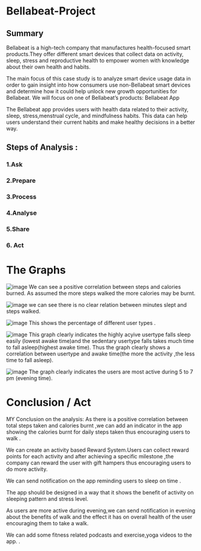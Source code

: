 # Bellabeat-Project
## Summary
Bellabeat is a high-tech company that manufactures health-focused smart products.They offer different smart devices that collect data on activity, sleep, stress and reproductive health to empower women with knowledge about their own health and habits.

The main focus of this case study is to analyze smart device usage data in order to gain insight into how consumers use non-Bellabeat smart devices and determine how it could help unlock new growth opportunities for Bellabeat. We will focus on one of Bellabeat’s products: Bellabeat App

The Bellabeat app provides users with health data related to their activity, sleep, stress,menstrual cycle, and mindfulness habits. This data can help users understand their current habits and make healthy decisions in a better way.
## Steps of Analysis :

### 1.Ask

### 2.Prepare

### 3.Process

### 4.Analyse

### 5.Share 

### 6. Act
# The Graphs 

![image](https://github.com/sheikhrabiaassad/Bellabeat-Project/assets/132212867/fc330c67-23ec-45c0-b7ff-e0ac9b9528f6)
We can see a positive correlation between steps and calories burned. As assumed the more steps walked the more calories may be burnt.

![image](https://github.com/sheikhrabiaassad/Bellabeat-Project/assets/132212867/a01a0813-518b-4f47-8f5e-748ba08e2c13)
we can see there is no clear relation between minutes slept and steps walked.


![image](https://github.com/sheikhrabiaassad/Bellabeat-Project/assets/132212867/763397ec-942a-42fc-95b1-c13eb5f5eed5)
This shows the percentage of different user types .

![image](https://github.com/sheikhrabiaassad/Bellabeat-Project/assets/132212867/f7646120-6e6a-436e-920c-c9800201d362)
This graph clearly indicates the highly acyive usertype falls sleep easily (lowest awake time)and the sedentary usertype falls takes much time to fall asleep(highest awake time). Thus the graph clearly shows a correlation between usertype and awake time(the more the activity ,the less time to fall asleep).

![image](https://github.com/sheikhrabiaassad/Bellabeat-Project/assets/132212867/059f971c-7f1e-4730-95c5-7e5c73a3412c)
The graph clearly indicates the users are most active during 5 to 7 pm (evening time).


# Conclusion / Act 
MY Conclusion on the analysis:
As there is a positive correlation between total steps taken and calories burnt ,we can add an indicator in the app showing the calories burnt for daily steps taken thus encouraging users to walk .

We can create an activity based Reward System.Users can collect reward points for each activity and after achieving a specific milestone ,the company can reward the user with gift hampers thus encouraging users to do more activity.

We can send notification on the app reminding users to sleep on time .

The app should be designed in a way that it shows the benefit of activity on sleeping pattern and stress level.

As users are more active during evening,we can send notification in evening about the benefits of walk and the effect it has on overall health of the user encouraging them to take a walk.

We can add some fitness related podcasts and exercise,yoga videos to the app. .
